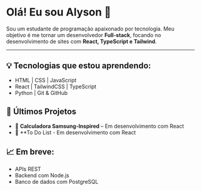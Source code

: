 # Olá! Eu sou Alyson 👋

Sou um estudante de programação apaixonado por tecnologia. Meu objetivo é me tornar um desenvolvedor **Full-stack**, focando no desenvolvimento de sites com **React, TypeScript e Tailwind**.

---

## 💡 Tecnologias que estou aprendendo:
- HTML | CSS | JavaScript
- React | TailwindCSS | TypeScript
- Python | Git & GitHub

## 📘 Últimos Projetos
- 🎨 **Calculadora Samsung-Inspired** – Em desenvolvimento com React
- 📝 **To Do List - Em desenvolvimento com React

## 📈 Em breve:
- APIs REST
- Backend com Node.js
- Banco de dados com PostgreSQL

